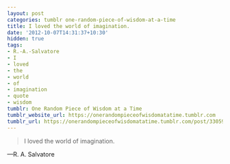 ```yaml
---
layout: post
categories: tumblr one-random-piece-of-wisdom-at-a-time
title: I loved the world of imagination.
date: '2012-10-07T14:31:37+10:30'
hidden: true
tags:
- R.-A.-Salvatore
- I
- loved
- the
- world
- of
- imagination
- quote
- wisdom
tumblr: One Random Piece of Wisdom at a Time
tumblr_website_url: https://onerandompieceofwisdomatatime.tumblr.com
tumblr_url: https://onerandompieceofwisdomatatime.tumblr.com/post/33059094198/i-loved-the-world-of-imagination
---
```

> I loved the world of imagination.

—R. A. Salvatore
